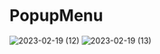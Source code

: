 # PopupMenu
 
![2023-02-19 (12)](https://user-images.githubusercontent.com/111579457/219953470-d201727a-f69d-4649-8d4a-930b81b3bc7a.png)
![2023-02-19 (13)](https://user-images.githubusercontent.com/111579457/219953471-e666075f-45d9-43ec-87a4-263be2a32ba6.png)
